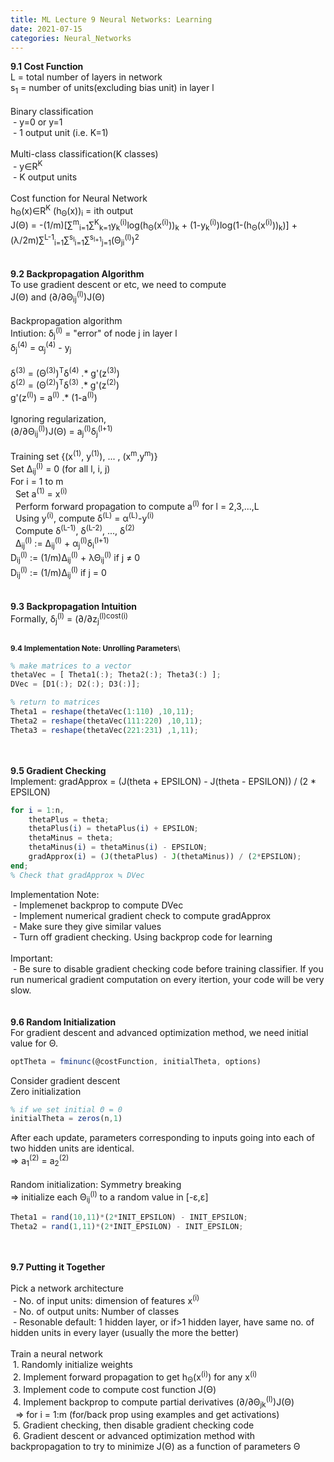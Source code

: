 ```yaml
---
title: ML Lecture 9 Neural Networks: Learning
date: 2021-07-15
categories: Neural_Networks
---
```

**9.1 Cost Function**\
L = total number of layers in network\
s<sub>1</sub> = number of units(excluding bias unit) in layer l\
\
Binary classification\
&nbsp;- y=0 or y=1\
&nbsp;- 1 output unit (i.e. K=1)\
\
Multi-class classification(K classes)\
&nbsp;- y∈R<sup>K</sup>\
&nbsp;- K output units\
\
Cost function for Neural Network\
h<sub>Θ</sub>(x)∈R<sup>K</sup>   (h<sub>Θ</sub>(x))<sub>i</sub> = ith output\
J(Θ) = -(1/m)[∑<sup>m</sup><sub>i=1</sub>∑<sup>K</sup><sub>k=1</sub>y<sub>k</sub><sup>(i)</sup>log(h<sub>Θ</sub>(x<sup>(i)</sup>))<sub>k</sub> + (1-y<sub>k</sub><sup>(i)</sup>)log(1-(h<sub>Θ</sub>(x<sup>(i)</sup>))<sub>k</sub>)] + (λ/2m)∑<sup>L-1</sup><sub>i=1</sub>∑<sup>s<sub>l</sub></sup><sub>i=1</sub>∑<sup>s<sub>l+1</sub></sup><sub>j=1</sub>(Θ<sub>ji</sub><sup>(l)</sup>)<sup>2</sup>\
\
\
**9.2 Backpropagation Algorithm**\
To use gradient descent or etc, we need to compute\
J(Θ) and (∂/∂Θ<sub>ij</sub><sup>(l)</sup>)J(Θ)\
\
Backpropagation algorithm\
Intiution: δ<sub>j</sub><sup>(l)</sup> = "error" of node j in layer l\
δ<sub>j</sub><sup>(4)</sup> = α<sub>j</sub><sup>(4)</sup> - y<sub>j</sub>\
\
δ<sup>(3)</sup> = (Θ<sup>(3)</sup>)<sup>T</sup>δ<sup>(4)</sup> .* g'(z<sup>(3)</sup>)\
δ<sup>(2)</sup> = (Θ<sup>(2)</sup>)<sup>T</sup>δ<sup>(3)</sup> .* g'(z<sup>(2)</sup>)\
g'(z<sup>(l)</sup>) = a<sup>(l)</sup> .* (1-a<sup>(l)</sup>)\
\
Ignoring regularization,\
(∂/∂Θ<sub>ij</sub><sup>(l)</sup>)J(Θ) = a<sub>j</sub><sup>(l)</sup>δ<sub>j</sub><sup>(l+1)</sup>\
\
Training set {(x<sup>(1)</sup>, y<sup>(1)</sup>), ... , (x<sup>m</sup>,y<sup>m</sup>)}\
Set Δ<sub>ij</sub><sup>(l)</sup> = 0 (for all l, i, j)\
For i = 1 to m\
&nbsp; Set a<sup>(1)</sup> = x<sup>(i)</sup>\
&nbsp; Perform forward propagation to compute a<sup>(l)</sup> for l = 2,3,...,L\
&nbsp; Using y<sup>(i)</sup>, compute δ<sup>(L)</sup> = α<sup>(L)</sup>-y<sup>(i)</sup>\
&nbsp; Compute δ<sup>(L-1)</sup>, δ<sup>(L-2)</sup>, ..., δ<sup>(2)</sup>\
&nbsp; Δ<sub>ij</sub><sup>(l)</sup> := Δ<sub>ij</sub><sup>(l)</sup> + α<sub>j</sub><sup>(l)</sup>δ<sub>i</sub><sup>(l+1)</sup>\
D<sub>ij</sub><sup>(l)</sup> := (1/m)Δ<sub>ij</sub><sup>(l)</sup> + λΘ<sub>ij</sub><sup>(l)</sup> if j ≠ 0\
D<sub>ij</sub><sup>(l)</sup> := (1/m)Δ<sub>ij</sub><sup>(l)</sup> if j = 0\
\
\
**9.3 Backpropagation Intuition**\
Formally, δ<sub>j</sub><sup>(l)</sup> = (∂/∂z<sub>j</sub><sup>(l)</sub>cost(i)\
\
\
**9.4 Implementation Note: Unrolling Parameters**\
```Octave
% make matrices to a vector
thetaVec = [ Theta1(:); Theta2(:); Theta3(:) ];
DVec = [D1(:); D2(:); D3(:)];

% return to matrices
Theta1 = reshape(thetaVec(1:110) ,10,11);
Theta2 = reshape(thetaVec(111:220) ,10,11);
Theta3 = reshape(thetaVec(221:231) ,1,11);
```
\
\
**9.5 Gradient Checking**\
Implement: gradApprox = (J(theta + EPSILON) - J(theta - EPSILON)) / (2 * EPSILON)
```Octave
for i = 1:n,
    thetaPlus = theta;
    thetaPlus(i) = thetaPlus(i) + EPSILON;
    thetaMinus = theta;
    thetaMinus(i) = thetaMinus(i) - EPSILON;
    gradApprox(i) = (J(thetaPlus) - J(thetaMinus)) / (2*EPSILON);
end;
% Check that gradApprox ≒ DVec
```
Implementation Note:\
&nbsp;- Implemenet backprop to compute DVec\
&nbsp;- Implement numerical gradient check to compute gradApprox\
&nbsp;- Make sure they give similar values\
&nbsp;- Turn off gradient checking. Using backprop code for learning\
\
Important:\
&nbsp;- Be sure to disable gradient checking code before training classifier. If you run numerical gradient computation on every itertion, your code will be very slow.\
\
\
**9.6 Random Initialization**\
For gradient descent and advanced optimization method, we need initial value for Θ.
```Octave
optTheta = fminunc(@costFunction, initialTheta, options)
```
Consider gradient descent\
Zero initialization
```Octave
% if we set initial Θ = 0
initialTheta = zeros(n,1)
```
After each update, parameters corresponding to inputs going into each of two hidden units are identical.\
=> a<sub>1</sub><sup>(2)</sup> = a<sub>2</sub><sup>(2)</sup>\
\
Random initialization: Symmetry breaking\
=> initialize each Θ<sub>ij</sub><sup>(l)</sup> to a random value in [-ε,ε]
```Octave
Theta1 = rand(10,11)*(2*INIT_EPSILON) - INIT_EPSILON;
Theta2 = rand(1,11)*(2*INIT_EPSILON) - INIT_EPSILON;
```
\
\
**9.7 Putting it Together**\
\
Pick a network architecture\
&nbsp;- No. of input units: dimension of features x<sup>(i)</sup>\
&nbsp;- No. of output units: Number of classes\
&nbsp;- Resonable default: 1 hidden layer, or if>1 hidden layer, have same no. of hidden units in every layer (usually the more the better)\
\
Train a neural network\
&nbsp;1. Randomly initialize weights\
&nbsp;2. Implement forward propagation to get h<sub>Θ</sub>(x<sup>(i)</sup>) for any x<sup>(i)</sup>\
&nbsp;3. Implement code to compute cost function J(Θ)\
&nbsp;4. Implement backprop to compute partial derivatives (∂/∂Θ<sub>jk</sub><sup>(l)</sup>)J(Θ)\
&nbsp; => for i = 1:m (for/back prop using examples and get activations)\
&nbsp;5. Gradient checking, then disable gradient checking code\
&nbsp;6. Gradient descent or advanced optimization method with backpropagation to try to minimize J(Θ) as a function of parameters Θ
